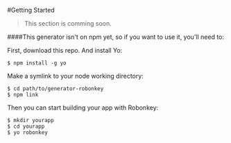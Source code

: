 #Getting Started

> This section is comming soon.


####This generator isn't on npm yet, so if you want to use it, you'll need to:

First, download this repo. And install Yo:

	$ npm install -g yo

Make a symlink to your node working directory:
	
	$ cd path/to/generator-robonkey
	$ npm link

Then you can start building your app with Robonkey:

	$ mkdir yourapp
	$ cd yourapp
	$ yo robonkey

